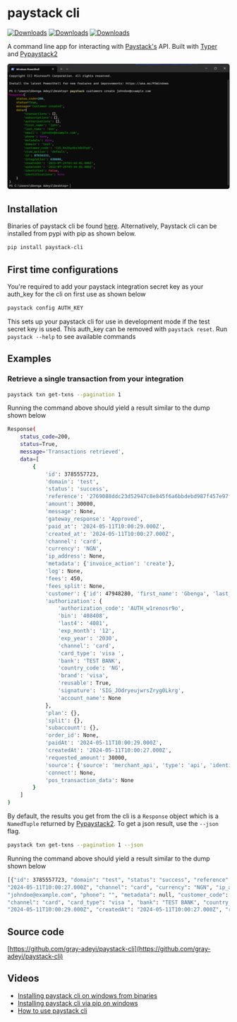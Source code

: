 # paystack cli

[![Downloads](https://static.pepy.tech/badge/paystack-cli)](https://pepy.tech/project/paystack-cli)
[![Downloads](https://static.pepy.tech/badge/paystack-cli/month)](https://pepy.tech/project/paystack-cli)
[![Downloads](https://static.pepy.tech/badge/paystack-cli/week)](https://pepy.tech/project/paystack-cli)

A command line app for interacting with [Paystack's](https://paystack.com/) API. Built with
[Typer](https://typer.tiangolo.com/) and [Pypaystack2](https://gray-adeyi.github.io/pypaystack2/)

![a picture of the utility in use](./paystack-cli.png)

## Installation

Binaries of paystack cli be found [here](https://github.com/gray-adeyi/paystack-cli/releases/tag/v0.2.0).
Alternatively, Paystack cli can be installed from pypi with pip as shown below.

```bash
pip install paystack-cli
```

## First time configurations

You're required to add your paystack integration secret key as your auth_key for the cli on first use as shown below

```bash
paystack config AUTH_KEY
```

This sets up your paystack cli for use in development mode if the test secret key is used. This auth_key can be
removed with `paystack reset`. Run `paystack --help` to see available commands

## Examples

### Retrieve a single transaction from your integration

```bash
paystack txn get-txns --pagination 1
```

Running the command above should yield a result similar to the dump shown below

```bash
Response(
    status_code=200,
    status=True,
    message='Transactions retrieved',
    data=[
        {
            'id': 3785557723,
            'domain': 'test',
            'status': 'success',
            'reference': '2769088ddc23d52947c8e845f6a6bbdebd987f457e97f71c',
            'amount': 30000,
            'message': None,
            'gateway_response': 'Approved',
            'paid_at': '2024-05-11T10:00:29.000Z',
            'created_at': '2024-05-11T10:00:27.000Z',
            'channel': 'card',
            'currency': 'NGN',
            'ip_address': None,
            'metadata': {'invoice_action': 'create'},
            'log': None,
            'fees': 450,
            'fees_split': None,
            'customer': {'id': 47948280, 'first_name': 'Gbenga', 'last_name': 'Adeyi', 'email': 'coyotedevmail@gmail.com', 'phone': '', 'metadata': None, 'customer_code': 'CUS_73cb3biedlkbe4a', 'risk_action': 'default'},
            'authorization': {
                'authorization_code': 'AUTH_w1renosr9o',
                'bin': '408408',
                'last4': '4081',
                'exp_month': '12',
                'exp_year': '2030',
                'channel': 'card',
                'card_type': 'visa ',
                'bank': 'TEST BANK',
                'country_code': 'NG',
                'brand': 'visa',
                'reusable': True,
                'signature': 'SIG_JOdryeujwrsZryg0Lkrg',
                'account_name': None
            },
            'plan': {},
            'split': {},
            'subaccount': {},
            'order_id': None,
            'paidAt': '2024-05-11T10:00:29.000Z',
            'createdAt': '2024-05-11T10:00:27.000Z',
            'requested_amount': 30000,
            'source': {'source': 'merchant_api', 'type': 'api', 'identifier': None, 'entry_point': 'charge'},
            'connect': None,
            'pos_transaction_data': None
        }
    ]
)
```

By default, the results you get from the cli is a `Response` object which is a `NamedTuple` returned
by [Pypaystack2](https://gray-adeyi.github.io/pypaystack2/). To get a json result, use the `--json`
flag.

```bash
paystack txn get-txns --pagination 1 --json
```

Running the command above should yield a result similar to the dump shown below

```bash
[{"id": 3785557723, "domain": "test", "status": "success", "reference": "2769088ddc23d52947c8e845f6a6bbdebd987f457e97f71c", "amount": 30000, "message": null, "gateway_response": "Approved", "paid_at": "2024-05-11T10:00:29.000Z", "created_at": 
"2024-05-11T10:00:27.000Z", "channel": "card", "currency": "NGN", "ip_address": null, "metadata": {"invoice_action": "create"}, "log": null, "fees": 450, "fees_split": null, "customer": {"id": 47948280, "first_name": "John", "last_name": "Doe", "email": 
"johndoe@example.com", "phone": "", "metadata": null, "customer_code": "CUS_73cb3biedlkbe4a", "risk_action": "default"}, "authorization": {"authorization_code": "AUTH_w1renosr9o", "bin": "408408", "last4": "4081", "exp_month": "12", "exp_year": "2030", 
"channel": "card", "card_type": "visa ", "bank": "TEST BANK", "country_code": "NG", "brand": "visa", "reusable": true, "signature": "SIG_JOdryeujwrsZryg0Lkrg", "account_name": null}, "plan": {}, "split": {}, "subaccount": {}, "order_id": null, "paidAt": 
"2024-05-11T10:00:29.000Z", "createdAt": "2024-05-11T10:00:27.000Z", "requested_amount": 30000, "source": {"source": "merchant_api", "type": "api", "identifier": null, "entry_point": "charge"}, "connect": null, "pos_transaction_data": null}]
```

## Source code

[https://github.com/gray-adeyi/paystack-cli](https://github.com/gray-adeyi/paystack-cli)

## Videos

* [Installing paystack cli on windows from binaries](https://youtu.be/N8TfuJJ9ycI?si=oFJM4hZQSbl5QBuH)
* [Installing paystack cli via pip on windows](https://youtu.be/JWWkTwER9xg?si=ZEdnFwSgaShkj7_H)
* [How to use paystack cli](https://youtu.be/GuYtyh1Ew5E?si=WQaBQshViLjawUft)